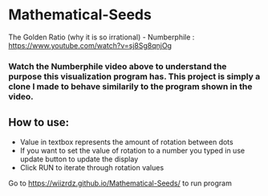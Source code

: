 # Mathematical-Seeds
The Golden Ratio (why it is so irrational) - Numberphile : https://www.youtube.com/watch?v=sj8Sg8qnjOg

### Watch the Numberphile video above to understand the purpose this visualization program has. This project is simply a clone I made to behave similarily to the program shown in the video.

## How to use:
  - Value in textbox represents the amount of rotation between dots
  - If you want to set the value of rotation to a number you typed in use update button to update the display
  - Click RUN to iterate through rotation values

Go to https://wiizrdz.github.io/Mathematical-Seeds/ to run program
